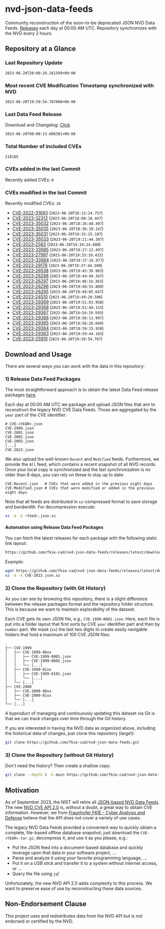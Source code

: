 # nvd-json-data-feeds

Community reconstruction of the soon-to-be deprecated JSON NVD Data Feeds. 
[Releases](https://github.com/fkie-cad/nvd-json-data-feeds/releases/latest) each day at 00:00 AM UTC.
Repository synchronizes with the NVD every 2 hours.

## Repository at a Glance

### Last Repository Update

```plain
2023-06-20T20:00:29.261599+00:00
```

### Most recent CVE Modification Timestamp synchronized with NVD

```plain
2023-06-20T19:59:54.767000+00:00
```

### Last Data Feed Release

Download and Changelog: [Click](https://github.com/fkie-cad/nvd-json-data-feeds/releases/latest)

```plain
2023-06-20T00:00:13.608301+00:00
```

### Total Number of included CVEs

```plain
218165
```

### CVEs added in the last Commit

Recently added CVEs: `0`



### CVEs modified in the last Commit

Recently modified CVEs: `26`

* [CVE-2022-31693](CVE-2022/CVE-2022-316xx/CVE-2022-31693.json) (`2023-06-20T18:13:24.757`)
* [CVE-2023-32312](CVE-2023/CVE-2023-323xx/CVE-2023-32312.json) (`2023-06-20T18:08:10.447`)
* [CVE-2023-35032](CVE-2023/CVE-2023-350xx/CVE-2023-35032.json) (`2023-06-20T18:26:48.497`)
* [CVE-2023-35035](CVE-2023/CVE-2023-350xx/CVE-2023-35035.json) (`2023-06-20T18:36:19.147`)
* [CVE-2023-35031](CVE-2023/CVE-2023-350xx/CVE-2023-35031.json) (`2023-06-20T19:15:25.187`)
* [CVE-2023-35033](CVE-2023/CVE-2023-350xx/CVE-2023-35033.json) (`2023-06-20T19:21:44.307`)
* [CVE-2023-2563](CVE-2023/CVE-2023-25xx/CVE-2023-2563.json) (`2023-06-20T19:24:24.880`)
* [CVE-2023-33985](CVE-2023/CVE-2023-339xx/CVE-2023-33985.json) (`2023-06-20T19:27:12.497`)
* [CVE-2023-27997](CVE-2023/CVE-2023-279xx/CVE-2023-27997.json) (`2023-06-20T19:33:19.433`)
* [CVE-2023-33984](CVE-2023/CVE-2023-339xx/CVE-2023-33984.json) (`2023-06-20T19:37:16.977`)
* [CVE-2023-29178](CVE-2023/CVE-2023-291xx/CVE-2023-29178.json) (`2023-06-20T19:37:44.500`)
* [CVE-2023-26538](CVE-2023/CVE-2023-265xx/CVE-2023-26538.json) (`2023-06-20T19:43:39.983`)
* [CVE-2023-26298](CVE-2023/CVE-2023-262xx/CVE-2023-26298.json) (`2023-06-20T19:44:49.347`)
* [CVE-2023-26297](CVE-2023/CVE-2023-262xx/CVE-2023-26297.json) (`2023-06-20T19:48:19.363`)
* [CVE-2023-26296](CVE-2023/CVE-2023-262xx/CVE-2023-26296.json) (`2023-06-20T19:48:53.800`)
* [CVE-2023-26295](CVE-2023/CVE-2023-262xx/CVE-2023-26295.json) (`2023-06-20T19:49:05.647`)
* [CVE-2023-24510](CVE-2023/CVE-2023-245xx/CVE-2023-24510.json) (`2023-06-20T19:49:20.500`)
* [CVE-2023-29369](CVE-2023/CVE-2023-293xx/CVE-2023-29369.json) (`2023-06-20T19:51:03.950`)
* [CVE-2023-29368](CVE-2023/CVE-2023-293xx/CVE-2023-29368.json) (`2023-06-20T19:51:49.153`)
* [CVE-2023-29367](CVE-2023/CVE-2023-293xx/CVE-2023-29367.json) (`2023-06-20T19:54:19.593`)
* [CVE-2023-29366](CVE-2023/CVE-2023-293xx/CVE-2023-29366.json) (`2023-06-20T19:56:11.997`)
* [CVE-2023-29365](CVE-2023/CVE-2023-293xx/CVE-2023-29365.json) (`2023-06-20T19:56:28.040`)
* [CVE-2023-29364](CVE-2023/CVE-2023-293xx/CVE-2023-29364.json) (`2023-06-20T19:59:15.930`)
* [CVE-2023-29363](CVE-2023/CVE-2023-293xx/CVE-2023-29363.json) (`2023-06-20T19:59:44.103`)
* [CVE-2023-25910](CVE-2023/CVE-2023-259xx/CVE-2023-25910.json) (`2023-06-20T19:59:54.767`)


## Download and Usage

There are several ways you can work with the data in this repository:

### 1) Release Data Feed Packages

The most straightforward approach is to obtain the latest Data Feed release packages [here](https://github.com/fkie-cad/nvd-json-data-feeds/releases/latest).

Each day at 00:00 AM UTC we package and upload JSON files that aim to reconstruct the legacy NVD CVE Data Feeds.
Those are aggregated by the `year` part of the CVE identifier:

```
# CVE-<YEAR>.json
CVE-1999.json
CVE-2001.json
CVE-2002.json
CVE-2003.json
[...]
CVE-2023.json
```

We also upload the well-known `Recent` and `Modified` feeds.
Furthermore, we provide the `All` feed, which contains a recent snapshot of all NVD records.
Once your local copy is synchronized and the last synchronization is no older than 8 days, you can rely on these to stay up to date:

```plain
CVE-Recent.json   # CVEs that were added in the previous eight days
CVE-Modified.json # CVEs that were modified or added in the previous eight days
```

Note that all feeds are distributed in `xz`-compressed format to save storage and bandwidth.
For decompression execute:

```sh
xz -d -k <feed>.json.xz
```


#### Automation using Release Data Feed Packages

You can fetch the latest releases for each package with the following static link layout:

```sh
https://github.com/fkie-cad/nvd-json-data-feeds/releases/latest/download/CVE-<YEAR>.json.xz
```

Example:

```sh
wget https://github.com/fkie-cad/nvd-json-data-feeds/releases/latest/download/CVE-2023.json.xz
xz -d -k CVE-2023.json.xz
```

### 2) Clone the Repository (with Git History)

As you can see by browsing this repository, there is a slight difference between the release packages format and the repository folder structure.
This is because we want to maintain explorability of the dataset.

Each CVE gets its own JSON file, e.g., `CVE-1999-0001.json`.
Here, each file is put into a folder layout that first sorts by CVE `year` identifier part and then by `number` part.
We mask (`xx`) the last two digits to create easily navigable folders that hold a maximum of 100 CVE JSON files:

```plain
.
├── CVE-1999
│   ├── CVE-1999-00xx
│   │   ├── CVE-1999-0001.json
│   │   ├── CVE-1999-0002.json
│   │   └── [...]
│   ├── CVE-1999-01xx
│   │   ├── CVE-1999-0101.json
│   │   └── [...]
│   └── [...]
├── CVE-2000
│   ├── CVE-2000-00xx
│   ├── CVE-2000-01xx
│   └── [...]
└── [...]
```

A byproduct of managing and continuously updating this dataset via Git is that we can track changes over time through the Git history.

If you are interested in having the NVD data as organized above, including the historical data of changes, just clone this repository (large!):

```sh
git clone https://github.com/fkie-cad/nvd-json-data-feeds.git
```

### 3) Clone the Repository (without Git History)

Don't need the history? Then create a shallow copy:

```sh
git clone --depth 1 -b main https://github.com/fkie-cad/nvd-json-data-feeds.git
```

## Motivation

As of September 2023, the NIST will retire all [JSON-based NVD Data Feeds](https://nvd.nist.gov/vuln/data-feeds#divRetirementBanner-1).
The new [NVD CVE API 2.0](https://nvd.nist.gov/developers/vulnerabilities) is, without a doubt, a great way to obtain CVE information.
However, we from [Fraunhofer FKIE - Cyber Analysis and Defense](https://www.fkie.fraunhofer.de/en/departments/cad.html) believe that the API does not cover a variety of use cases.

The legacy NVD Data Feeds provided a convenient way to quickly obtain a complete, file-based offline database snapshot; just download the `CVE-<YEAR>.tar.gz`, decompress it, and use it as you please, e.g.:

* Put the JSON feed into a document-based database and quickly leverage upon that data in your software project, ...
* Parse and analyze it using your favorite programming language, ...
* Put it on a USB stick and transfer it to a system without internet access, or ...
* Query the file using `jq`!

Unfortunately, the new NVD API 2.0 adds complexity to this process.
We want to preserve ease of use by reconstructing these data sources.

## Non-Endorsement Clause

This project uses and redistributes data from the NVD API but is not endorsed or certified by the NVD.